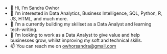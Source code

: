 - 👋 Hi, I’m Sandra Owhor
- 👀 I’m interested in Data Analytics, Business Intelligence, SQL, Python, R, JS, HTML, and much more.
- 🌱 I’m a currently building my skillset as a Data Analyst and learning tech-writing.
- 💞️ I’m looking to work as a Data Analyst to give value and help businesses grow, whilst improving my soft and technical skills.
- 📫 You can reach me on owhorsandra@gmail.com

<!---
SandraOwhor/SandraOwhor is a ✨ special ✨ repository because its `README.md` (this file) appears on your GitHub profile.
You can click the Preview link to take a look at your changes.
--->

